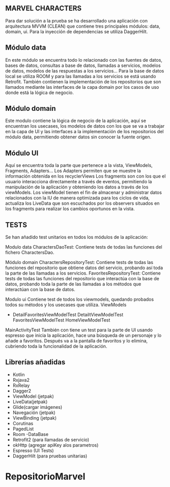 MARVEL CHARACTERS
---------------------
Para dar solución a la prueba se ha desarrollado una aplicación con arquitectura MVVM (CLEAN)
que contiene tres principales módulos: data, domain, ui.
Para la inyección de dependencias se utiliza DaggerHilt.

Módulo data
----------------------
En este módulo se encuentra todo lo relacionado con las fuentes de datos, bases de datos, consultas a base de datos,
llamadas a servicios, modelos de datos, modelos de las respuestas a los servicios…
Para la base de datos local se utiliza ROOM y para las llamadas a los servicios se está usando Retrofit.
También contienen la implementación de los repositorios que son llamados mediante las interfaces de la capa domain por
los casos de uso donde está la lógica de negocio.

Módulo domain
------------------------
Este modulo contiene la lógica de negocio de la aplicación, aquí se encuentran los usecases,
los modelos de datos con los que se va a trabajar en la capa de UI y las interfaces a la implementación
de los repositorios del módulo data, permitiendo obtener datos sin conocer la fuente origen.

Módulo UI
---------------------------
Aquí se encuentra toda la parte que pertenece a la vista, ViewModels, Fragments, Adapters…
Los Adapters permiten que se muestre la información obtenida en los recyclerViews
Los fragments son con los que el usuario interacciona directamente a través de eventos, 
permitiendo la manipulación de la aplicación y obteniendo los datos a través de los viewModels.
Los viewModel tienen el fin de almacenar y administrar datos relacionados con la IU de manera optimizada 
para los ciclos de vida, actualiza los LiveData que son escuchados por los observers situados en los fragments
para realizar los cambios oportunos en la vista.

TESTS
---------
Se han añadido test unitarios en todos los módulos de la aplicación:

Modulo data
CharactersDaoTest: Contiene tests de todas las funciones del fichero CharactersDao.

Módulo domain
CharactersRepositoryTest: Contiene tests de todas las funciones del repositorio que obtiene datos del servicio, probando así toda la parte de las llamadas a los servicios.
FavoritesRepositoryTest: Contiene tests de todas las funciones del repositorio que interactúa con la base de datos, probando toda la parte de las llamadas a los métodos que interactúan con la base de datos.

Modulo ui
Contiene test de todos los viewmodels, quedando probados todos su métodos y los usecases que utiliza.
ViewModels
-	DetailFavoritesViewModelTest
     DetailtViewModelTest
     FavoritesViewModelTest
     HomeViewModelTest

MainActivityTest
También con tiene un test para la parte de UI usando espresso que inicia la aplicación, hace una búsqueda de un personaje y lo añade a favoritos. Después va a la pantalla de favoritos y lo elimina, cubriendo toda la funcionalidad de la aplicación.

Librerías añadidas
-------------------------------
-	Kotlin
-	Rxjava2
-	RxRelay
-	Dagger2
-	ViewModel (jetpak)
-	LiveData(jetpak)
-	Glide(cargar imágenes)
-	Navegación (jetpak)
-	ViewBinding (jetpak)
-	Corutinas
-	PagedList
-	Room -DataBase
-	Retrofit2 (para llamadas de servicio)
-	okHttp (agregar apiKey alos parametros)
-	Espresso (UI Tests)
-	DaggerHilt (para pruebas unitarias)
# RepositorioMarvel
